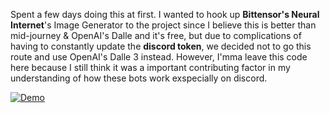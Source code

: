Spent a few days doing this at first. I wanted to hook up **Bittensor's Neural Internet**'s Image Generator to the project since I believe this is better than mid-journey & OpenAI's Dalle and it's free, but due to complications of having to constantly update the **discord token**, we decided not to go this route and use OpenAI's Dalle 3 instead. However, I'mma leave this code here because I still think it was a important contributing factor in my understanding of how these bots work exspecially on discord.

[![Demo](https://img.youtube.com/vi/igSPmk1Dw1E/0.jpg)]([https://www.youtube.com/watch?v=igSPmk1Dw1E](https://www.youtube.com/watch?v=igSPmk1Dw1E))
